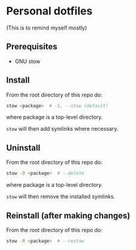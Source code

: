 # Personal dotfiles

(This is to remind myself mostly)

## Prerequisites

- GNU stow

## Install

From the root directory of this repo do:

```sh
stow <package>  # -S, --stow (default)
```

where package is a top-level directory.

`stow` will then add symlinks where necessary.

## Uninstall

From the root directory of this repo do:

```sh
stow -D <package>  # --delete
```

where package is a top-level directory.

`stow` will then remove the installed symlinks.

## Reinstall (after making changes)

From the root directory of this repo do:

```sh
stow -R <package>  # --restow
```
